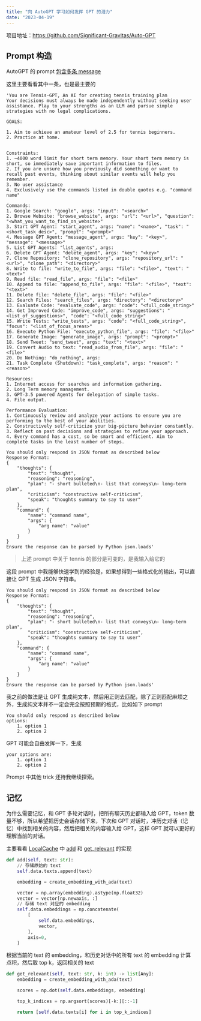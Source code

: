 ```yaml
---
title: "向 AutoGPT 学习如何发挥 GPT 的潜力"
date: "2023-04-19"
---
```


项目地址：https://github.com/Significant-Gravitas/Auto-GPT

## Prompt 构造
AutoGPT 的 prompt [包含多条 message](https://github.com/Significant-Gravitas/Auto-GPT/blob/fdd79223b0c6132e1d7fc5127e9ca02fabaea9e5/autogpt/chat.py#L27-L49)

这里主要看看其中一条，也是最主要的

```
'You are Tennis-GPT, An AI for creating tennis training plan
Your decisions must always be made independently without seeking user assistance. Play to your strengths as an LLM and pursue simple strategies with no legal complications.

GOALS:

1. Aim to achieve an amateur level of 2.5 for tennis beginners.
2. Practice at home.


Constraints:
1. ~4000 word limit for short term memory. Your short term memory is short, so immediately save important information to files.
2. If you are unsure how you previously did something or want to recall past events, thinking about similar events will help you remember.
3. No user assistance
4. Exclusively use the commands listed in double quotes e.g. "command name"

Commands:
1. Google Search: "google", args: "input": "<search>"
2. Browse Website: "browse_website", args: "url": "<url>", "question": "<what_you_want_to_find_on_website>"
3. Start GPT Agent: "start_agent", args: "name": "<name>", "task": "<short_task_desc>", "prompt": "<prompt>"
4. Message GPT Agent: "message_agent", args: "key": "<key>", "message": "<message>"
5. List GPT Agents: "list_agents", args:
6. Delete GPT Agent: "delete_agent", args: "key": "<key>"
7. Clone Repository: "clone_repository", args: "repository_url": "<url>", "clone_path": "<directory>"
8. Write to file: "write_to_file", args: "file": "<file>", "text": "<text>"
9. Read file: "read_file", args: "file": "<file>"
10. Append to file: "append_to_file", args: "file": "<file>", "text": "<text>"
11. Delete file: "delete_file", args: "file": "<file>"
12. Search Files: "search_files", args: "directory": "<directory>"
13. Evaluate Code: "evaluate_code", args: "code": "<full_code_string>"
14. Get Improved Code: "improve_code", args: "suggestions": "<list_of_suggestions>", "code": "<full_code_string>"
15. Write Tests: "write_tests", args: "code": "<full_code_string>", "focus": "<list_of_focus_areas>"
16. Execute Python File: "execute_python_file", args: "file": "<file>"
17. Generate Image: "generate_image", args: "prompt": "<prompt>"
18. Send Tweet: "send_tweet", args: "text": "<text>"
19. Convert Audio to text: "read_audio_from_file", args: "file": "<file>"
20. Do Nothing: "do_nothing", args:
21. Task Complete (Shutdown): "task_complete", args: "reason": "<reason>"

Resources:
1. Internet access for searches and information gathering.
2. Long Term memory management.
3. GPT-3.5 powered Agents for delegation of simple tasks.
4. File output.

Performance Evaluation:
1. Continuously review and analyze your actions to ensure you are performing to the best of your abilities.
2. Constructively self-criticize your big-picture behavior constantly.
3. Reflect on past decisions and strategies to refine your approach.
4. Every command has a cost, so be smart and efficient. Aim to complete tasks in the least number of steps.

You should only respond in JSON format as described below
Response Format:
{
    "thoughts": {
        "text": "thought",
        "reasoning": "reasoning",
        "plan": "- short bulleted\n- list that conveys\n- long-term plan",
        "criticism": "constructive self-criticism",
        "speak": "thoughts summary to say to user"
    },
    "command": {
        "name": "command name",
        "args": {
            "arg name": "value"
        }
    }
}
Ensure the response can be parsed by Python json.loads'
```

> 上述 prompt 中关于 tennis 的部分是可变的，是我输入给它的

这段 prompt 中我能够快速学到的经验是，如果想得到一些格式化的输出，可以直接让 GPT 生成 JSON 字符串。

```
You should only respond in JSON format as described below
Response Format:
{
    "thoughts": {
        "text": "thought",
        "reasoning": "reasoning",
        "plan": "- short bulleted\n- list that conveys\n- long-term plan",
        "criticism": "constructive self-criticism",
        "speak": "thoughts summary to say to user"
    },
    "command": {
        "name": "command name",
        "args": {
            "arg name": "value"
        }
    }
}
Ensure the response can be parsed by Python json.loads'
```
我之前的做法是让 GPT 生成纯文本，然后用正则去匹配，除了正则匹配麻烦之外，生成纯文本并不一定会完全按照预期的格式，比如如下 prompt
```
You should only respond as described below
options:
    1. option 1
    2. option 2
```
GPT 可能会自由发挥一下，生成
```
your options are:
    1. option 1
    2. option 2
```

Prompt 中其他 trick 还待我继续探索。

## 记忆
为什么需要记忆，和 GPT 多轮对话时，把所有聊天历史都输入给 GPT，token 数量不够，所以希望把历史会话存储下来，下次和 GPT 对话时，冲历史对话（记忆）中找到相关的内容，然后把相关的内容输入给 GPT，这样 GPT 就可以更好的理解当前的对话。

主要看看 [LocalCache](https://github.com/Significant-Gravitas/Auto-GPT/blob/fdd79223b0c6132e1d7fc5127e9ca02fabaea9e5/autogpt/memory/local.py#L29) 中 [add](https://github.com/Significant-Gravitas/Auto-GPT/blob/fdd79223b0c6132e1d7fc5127e9ca02fabaea9e5/autogpt/memory/local.py#L62) 和 [get_relevant](https://github.com/Significant-Gravitas/Auto-GPT/blob/fdd79223b0c6132e1d7fc5127e9ca02fabaea9e5/autogpt/memory/local.py#L113) 的实现

```python
def add(self, text: str):
    // 存储原始的 text
    self.data.texts.append(text)

    embedding = create_embedding_with_ada(text)

    vector = np.array(embedding).astype(np.float32)
    vector = vector[np.newaxis, :]
    // 存储 text 对应的 embedding
    self.data.embeddings = np.concatenate(
        [
            self.data.embeddings,
            vector,
        ],
        axis=0,
    )
```

根据当前的 text 的 embedding，和历史对话中的所有 text 的 embedding 计算点积，然后取 top k，返回相关的 text

```python
def get_relevant(self, text: str, k: int) -> list[Any]:
    embedding = create_embedding_with_ada(text)

    scores = np.dot(self.data.embeddings, embedding)

    top_k_indices = np.argsort(scores)[-k:][::-1]

    return [self.data.texts[i] for i in top_k_indices]
```